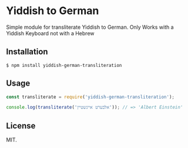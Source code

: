 # Yiddish to German
Simple module for transliterate Yiddish to German.
Only Works with a Yiddish Keyboard not with a Hebrew

## Installation

```
$ npm install yiddish-german-transliteration
```

## Usage

```javascript
const transliterate = require('yiddish-german-transliteration');

console.log(transliterate('אלבערט איינשטיין')); // => 'Albert Einstein'
```

## License

MIT.